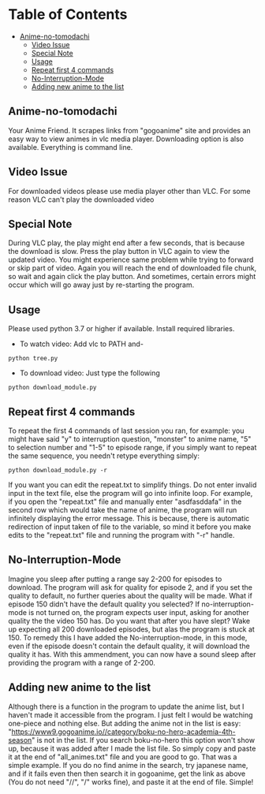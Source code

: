 # Table of Contents
- [Anime-no-tomodachi](#anime-no-tomodachi)
  * [Video Issue](#video-issue)
  * [Special Note](#special-note)
  * [Usage](#usage)
  * [Repeat first 4 commands](#repeat-first-4-commands)
  * [No-Interruption-Mode](#no-interruption-mode)
  * [Adding new anime to the list](#adding-new-anime-to-the-list)

## Anime-no-tomodachi
Your Anime Friend. It scrapes links from "gogoanime" site and provides an easy way to view animes in vlc media player. Downloading option is also available. Everything is command line.

## Video Issue
For downloaded videos please use media player other than VLC. For some reason VLC can't play the downloaded video

## Special Note
During VLC play, the play might end after a few seconds, that is because the download is slow. Press the play button in VLC again to view the updated video. You might experience same problem while trying to forward or skip part of video. Again you will reach the end of downloaded file chunk, so wait and again click the play button. And sometimes, certain errors might occur which will go away just by re-starting the program.
## Usage
Please used python 3.7 or higher if available. Install required libraries.
* To watch video:
Add vlc to PATH and-
```
python tree.py
```
* To download video:
Just type the following
```
python download_module.py
```
## Repeat first 4 commands
To repeat the first 4 commands of last session you ran, for example: you might have said "y" to interruption question, "monster" to anime name, "5" to selection number and "1-5" to episode range, if you simply want to repeat the same sequence, you needn't retype everything simply:
```
python download_module.py -r
```
If you want you can edit the repeat.txt to simplify things. Do not enter invalid input in the text file, else the program will go into infinite loop. For example, if you open the "repeat.txt" file and manually enter "asdfasddafa" in the second row which would take the name of anime, the program will run infinitely displaying the error message. This is because, there is automatic redirection of input taken of file to the variable, so mind it before you make edits to the "repeat.txt" file and running the program with "-r" handle.
## No-Interruption-Mode
Imagine you sleep after putting a range say 2-200 for episodes to download. The program will ask for quality for episode 2, and if you set the quality to default, no further queries about the quality will be made. What if episode 150 didn't have the default quality you selected? If no-interruption-mode is not turned on, the program expects user input, asking for another quality the the video 150 has. Do you want that after you have slept? Wake up expecting all 200 downloaded episodes, but alas the program is stuck at 150. To remedy this I have added the No-interruption-mode, in this mode, even if the episode doesn't contain the default quality, it will download the quality it has. With this ammendment, you can now have a sound sleep after providing the program with a range of 2-200.


## Adding new anime to the list
Although there is a function in the program to update the anime list, but I haven't made it accessible from the program. I just felt I would be watching one-piece and nothing else. But adding the anime not in the list is easy:
"https://www9.gogoanime.io//category/boku-no-hero-academia-4th-season" is not in the list. If you search boku-no-hero this option won't show up, because it was added after I made the list file. So simply copy and paste it at the end of "all_animes.txt" file and you are good to go. That was a simple example. If you do no find anime in the search, try japanese name, and if it fails even then then search it in gogoanime, get the link as above (You do not need "//", "/" works fine), and paste it at the end of file. Simple!

